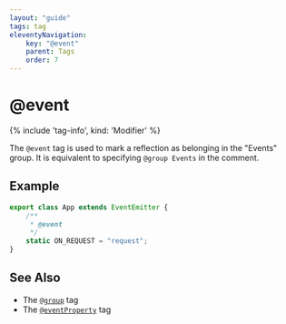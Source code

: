```yaml
---
layout: "guide"
tags: tag
eleventyNavigation:
    key: "@event"
    parent: Tags
    order: 7
---
```


# @event

{% include 'tag-info', kind: 'Modifier' %}

The `@event` tag is used to mark a reflection as belonging in the "Events" group.
It is equivalent to specifying `@group Events` in the comment.

## Example

```ts
export class App extends EventEmitter {
    /**
     * @event
     */
    static ON_REQUEST = "request";
}
```

## See Also

-   The [`@group`](/tags/group/) tag
-   The [`@eventProperty`](/tags/eventProperty/) tag
